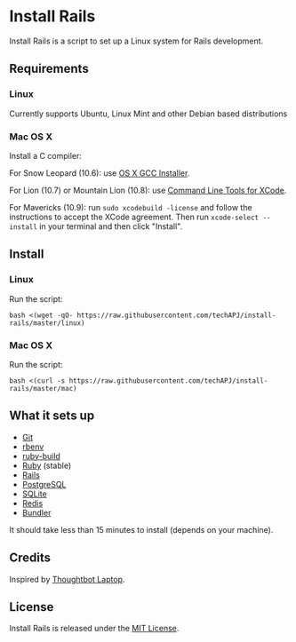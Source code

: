 Install Rails
======

Install Rails is a script to set up a Linux system for Rails development.

Requirements
------------

### Linux

Currently supports Ubuntu, Linux Mint and other Debian based distributions

### Mac OS X

Install a C compiler:

For Snow Leopard (10.6): use [OS X GCC
Installer](https://github.com/kennethreitz/osx-gcc-installer/).

For Lion (10.7) or Mountain Lion (10.8): use [Command Line Tools for
XCode](https://developer.apple.com/downloads/index.action).

For Mavericks (10.9): run `sudo xcodebuild -license` and follow the instructions
to accept the XCode agreement.  Then run `xcode-select --install` in your
terminal and then click "Install".

Install
-------

### Linux

Run the script:

    bash <(wget -qO- https://raw.githubusercontent.com/techAPJ/install-rails/master/linux)

### Mac OS X

Run the script:

    bash <(curl -s https://raw.githubusercontent.com/techAPJ/install-rails/master/mac)

What it sets up
---------------

* [Git][git_link]
* [rbenv][rbenv_link]
* [ruby-build][ruby_build_link]
* [Ruby][ruby_link] (stable)
* [Rails][rails_link]
* [PostgreSQL][pg_link]
* [SQLite][sqlite_link]
* [Redis][redis_link]
* [Bundler][bundler_link]

It should take less than 15 minutes to install (depends on your machine).

Credits
-------

Inspired by [Thoughtbot Laptop](https://github.com/thoughtbot/laptop).

License
-------

Install Rails is released under the [MIT License](http://www.opensource.org/licenses/MIT).



[git_link]: http://git-scm.com/
[rbenv_link]: https://github.com/sstephenson/rbenv
[ruby_build_link]: https://github.com/sstephenson/ruby-build
[ruby_link]: https://www.ruby-lang.org/
[rails_link]: http://rubyonrails.org/
[pg_link]: http://www.postgresql.org/
[sqlite_link]: https://sqlite.org/
[redis_link]: http://redis.io/
[bundler_link]: http://bundler.io/

